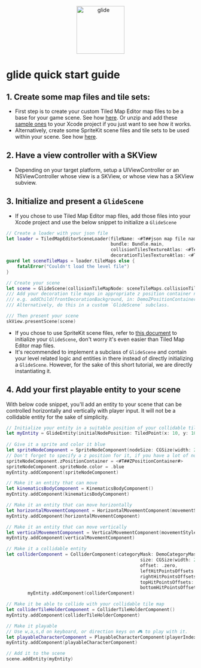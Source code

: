 <p align="center">
    <img src="https://github.com/cocoatoucher/Glide/raw/master/Docs/glide_logo_transparent.png" width="128" max-width="80%" alt="glide"/>
</p>

# glide quick start guide

## 1. Create some map files and tile sets:
- First step is to create your custom Tiled Map Editor map files to be a base for your game scene. See how [here](https://github.com/cocoatoucher/Glide/blob/master/Docs/TiledMapEditorMaps.md). Or unzip and add these [sample ones](https://github.com/cocoatoucher/Glide/raw/master/Docs/TiledMapEditor/GlideColliderTileset.zip) to your Xcode project if you just want to see how it works.
- Alternatively, create some SpriteKit scene files and tile sets to be used within your scene. See how [here](https://github.com/cocoatoucher/Glide/blob/master/Docs/SpriteKitMaps.md).

## 2. Have a view controller with a SKView
- Depending on your target platform, setup a UIViewController or an NSViewController whose view is a SKView, or whose view has a SKView subview.

## 3. Initialize and present a `GlideScene`
- If you chose to use Tiled Map Editor map files, add those files into your Xcode project and use the below snippet to initialize a `GlideScene`

```swift
// Create a loader with your json file
let loader = TiledMapEditorSceneLoader(fileName: <#T##json map file name#>,
                                       bundle: Bundle.main,
                                       collisionTilesTextureAtlas: <#T##collisionTilesAtlas#>,
									   decorationTilesTextureAtlas: <#T##decorationTilesAtlas#>)
guard let sceneTileMaps = loader.tileMaps else {
	fatalError("Couldn't load the level file")
}

// Create your scene
let scene = GlideScene(collisionTileMapNode: sceneTileMaps.collisionTileMap, zPositionContainers: <#T##[ZPositionContainer]#>)
/// Add your decoration tile maps in appropriate z position container nodes.
/// e.g. addChild(frontDecorationBackground, in: DemoZPositionContainer.frontDecoration)
/// Alternatively, do this in a custom `GlideScene` subclass.

/// Then present your scene
skView.presentScene(scene)
```
- If you chose to use SpriteKit scene files, refer to [this document](https://github.com/cocoatoucher/Glide/blob/master/Docs/SpriteKitMaps.md) to initialize your `GlideScene`, don't worry it's even easier than Tiled Map Editor map files.
- It's recommended to implement a subclass of `GlideScene` and contain your level related logic and entities in there instead of directly initializing a `GlideScene`. However, for the sake of this short tutorial, we are directly instantiating it.

## 4. Add your first playable entity to your scene

With below code snippet, you'll add an entity to your scene that can be controlled horizontally and vertically with player input. It will not be a collidable entity for the sake of simplicity.

```swift
// Initialize your entity in a suitable position of your collidable tile map
let myEntity = GlideEntity(initialNodePosition: TiledPoint(x: 10, y: 10).point(with: scene.tileSize))
        
// Give it a sprite and color it blue
let spriteNodeComponent = SpriteNodeComponent(nodeSize: CGSize(width: 24, height: 24))
// Don't forget to specify a z position for it, if you have a lot of nodes
spriteNodeComponent.zPositionContainer = <#T##ZPositionContainer#>
spriteNodeComponent.spriteNode.color = .blue
myEntity.addComponent(spriteNodeComponent)

// Make it an entity that can move
let kinematicsBodyComponent = KinematicsBodyComponent()
myEntity.addComponent(kinematicsBodyComponent)

// Make it an entity that can move horizontally      
let horizontalMovementComponent = HorizontalMovementComponent(movementStyle: MovementStyle.fixedVelocity)
myEntity.addComponent(horizontalMovementComponent)

// Make it an entity that can move vertically
let verticalMovementComponent = VerticalMovementComponent(movementStyle: MovementStyle.fixedVelocity)
myEntity.addComponent(verticalMovementComponent)

// Make it a collidable entity
let colliderComponent = ColliderComponent(categoryMask: DemoCategoryMask.chestItem,
                                                  size: CGSize(width: 24, height: 24),
                                                  offset: .zero,
                                                  leftHitPointsOffsets: (5, 5),
                                                  rightHitPointsOffsets: (5, 5),
                                                  topHitPointsOffsets: (5, 5),
                                                  bottomHitPointsOffsets: (5, 5))
        myEntity.addComponent(colliderComponent)

// Make it be able to collide with your collidable tile map
let colliderTileHolderComponent = ColliderTileHolderComponent()
myEntity.addComponent(colliderTileHolderComponent)

// Make it playable
// Use w,a,s,d on keyboard, or direction keys on 🎮 to play with it.
let playableCharacterComponent = PlayableCharacterComponent(playerIndex: 0)
myEntity.addComponent(playableCharacterComponent)

// Add it to the scene
scene.addEntity(myEntity)
```
